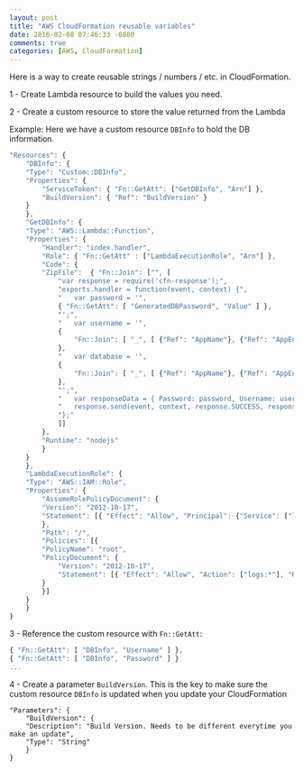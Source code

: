 ```yaml
---
layout: post
title: "AWS CloudFormation reusable variables"
date: 2016-02-08 07:46:33 -0800
comments: true
categories: [AWS, CloudFormation]
---
```


Here is a way to create reusable strings / numbers / etc. in CloudFormation.

1 - Create Lambda resource to build the values you need.

2 - Create a custom resource to store the value returned from the Lambda

Example: Here we have a custom resource `DBInfo` to hold the DB information.

```javascript
"Resources": {
    "DBInfo": {
    "Type": "Custom::DBInfo",
    "Properties": {
        "ServiceToken": { "Fn::GetAtt": ["GetDBInfo", "Arn"] },
        "BuildVersion": { "Ref": "BuildVersion" }
    }
    },
    "GetDBInfo": {
    "Type": "AWS::Lambda::Function",
    "Properties": {
        "Handler": "index.handler",
        "Role": { "Fn::GetAtt" : ["LambdaExecutionRole", "Arn"] },
        "Code": {
        "ZipFile":  { "Fn::Join": ["", [
            "var response = require('cfn-response');",
            "exports.handler = function(event, context) {",
            "   var password = '",
            { "Fn::GetAtt": [ "GeneratedDBPassword", "Value" ] },
            "';",
            "   var username = '",
            {
                "Fn::Join": [ "_", [ {"Ref": "AppName"}, {"Ref": "AppEnv"} ] ]
            },
            "   var database = '",
            {
                "Fn::Join": [ "_", [ {"Ref": "AppName"}, {"Ref": "AppEnv"} ] ]
            },
            "';",
            "   var responseData = { Password: password, Username: username, Database: database };",
            "   response.send(event, context, response.SUCCESS, responseData);",
            "};"
            ]]
        },
        "Runtime": "nodejs"
        }
    }
    },
    "LambdaExecutionRole": {
    "Type": "AWS::IAM::Role",
    "Properties": {
        "AssumeRolePolicyDocument": {
        "Version": "2012-10-17",
        "Statement": [{ "Effect": "Allow", "Principal": {"Service": ["lambda.amazonaws.com"]}, "Action": ["sts:AssumeRole"] }]
        },
        "Path": "/",
        "Policies": [{
        "PolicyName": "root",
        "PolicyDocument": {
            "Version": "2012-10-17",
            "Statement": [{ "Effect": "Allow", "Action": ["logs:*"], "Resource": "arn:aws:logs:*:*:*" }]
        }
        }]
    }
    }
}
```
3 - Reference the custom resource with `Fn::GetAtt`:

```javascript
{ "Fn::GetAtt": [ "DBInfo", "Username" ] },
{ "Fn::GetAtt": [ "DBInfo", "Password" ] }
...
```
4 - Create a parameter `BuildVersion`. This is the key to make sure the custom resource `DBInfo` is updated when you update your CloudFormation

```
"Parameters": {
    "BuildVersion": {
    "Description": "Build Version. Needs to be different everytime you make an update",
    "Type": "String"
    }
}
```
